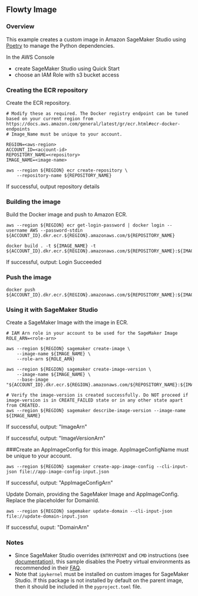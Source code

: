 ## Flowty Image

### Overview

This example creates a custom image in Amazon SageMaker Studio using [Poetry](https://python-poetry.org/) to manage the Python dependencies.

In the AWS Console
 - create SageMaker Studio using Quick Start
 - choose an IAM Role with s3 bucket access

### Creating the ECR repository
Create the ECR repository.
```
# Modify these as required. The Docker registry endpoint can be tuned based on your current region from https://docs.aws.amazon.com/general/latest/gr/ecr.html#ecr-docker-endpoints
# Image_Name must be unique to your account.

REGION=<aws-region>
ACCOUNT_ID=<account-id>
REPOSITORY_NAME=<repository>
IMAGE_NAME=<image-name>

aws --region ${REGION} ecr create-repository \
    --repository-name ${REPOSITORY_NAME}
```
If successful, output repository details

### Building the image
Build the Docker image and push to Amazon ECR.
```
aws --region ${REGION} ecr get-login-password | docker login --username AWS --password-stdin ${ACCOUNT_ID}.dkr.ecr.${REGION}.amazonaws.com/${REPOSITORY_NAME}

docker build . -t ${IMAGE_NAME} -t ${ACCOUNT_ID}.dkr.ecr.${REGION}.amazonaws.com/${REPOSITORY_NAME}:${IMAGE_NAME}
```
If successful, output: Login Succeeded


### Push the image
```
docker push ${ACCOUNT_ID}.dkr.ecr.${REGION}.amazonaws.com/${REPOSITORY_NAME}:${IMAGE_NAME}
```

### Using it with SageMaker Studio
Create a SageMaker Image with the image in ECR. 
```
# IAM Arn role in your account to be used for the SageMaker Image
ROLE_ARN=<role-arn>

aws --region ${REGION} sagemaker create-image \
    --image-name ${IMAGE_NAME} \ 
    --role-arn ${ROLE_ARN}

aws --region ${REGION} sagemaker create-image-version \
    --image-name ${IMAGE_NAME} \
    --base-image "${ACCOUNT_ID}.dkr.ecr.${REGION}.amazonaws.com/${REPOSITORY_NAME}:${IMAGE_NAME}"

# Verify the image-version is created successfully. Do NOT proceed if image-version is in CREATE_FAILED state or in any other state apart from CREATED.
aws --region ${REGION} sagemaker describe-image-version --image-name ${IMAGE_NAME}
```
If successful, output: "ImageArn" 

If successful, output: "ImageVersionArn"

###Create an AppImageConfig for this image.
AppImageConfigName must be unique to your account.

```
aws --region ${REGION} sagemaker create-app-image-config --cli-input-json file://app-image-config-input.json

```

If successful, output: "AppImageConfigArn"

Update Domain, providing the SageMaker Image and AppImageConfig. Replace the placeholder for DomainId.

```
aws --region ${REGION} sagemaker update-domain --cli-input-json file://update-domain-input.json
```
If successful, ouput: "DomainArn"

### Notes

* Since SageMaker Studio overrides `ENTRYPOINT` and `CMD` instructions (see [documentation](https://docs.aws.amazon.com/sagemaker/latest/dg/studio-byoi-specs.html)), this sample disables the Poetry virtual environments as recommended in their [FAQ](https://python-poetry.org/docs/faq/#i-dont-want-poetry-to-manage-my-virtual-environments-can-i-disable-it). 
* Note that `ipykernel` must be installed on custom images for SageMaker Studio. If this package is not installed by default on the parent image, then it should be included in the `pyproject.toml` file. 